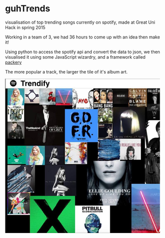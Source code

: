 # guhTrends
visualisation of top trending songs currently on spotify, made at Great Uni Hack in spring 2015

Working in a team of 3, we had 36 hours to come up with an idea then make it!

Using python to access the spotify api and convert the data to json, we then visualised it using some JavaScript wizardry, and a framework called [packery](http://packery.metafizzy.co/)

The more popular a track, the larger the tile of it's album art.

![screenshot](screenshot.png)
